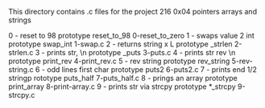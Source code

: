 This directory contains .c files for the project 216 0x04 pointers arrays and strings

0 - reset to 98			   prototype reset_to_98  	0-reset_to_zero
1 - swaps value 2 int	  	   prototype swap_int		1-swap.c
2 - returns string x L 	 	   prototype _strlen		2-strlen.c
3 - prints str, \n   	 	   prototype _puts		3-puts.c
4 - prints str rev \n	 	   prototype print_rev		4-print_rev.c
5 - rev string 	   	 	   prototype rev_string		5-rev-string.c
6 - odd lines first char 	   prototype puts2		6-puts2.c
7 - prints end 1/2 stringp	   rototype puts_half		7-puts_half.c
8 - prings an array		   prototype print_array	8-print-array.c
9 - prints str via strcpy	   prototype *_strcpy		9-strcpy.c
